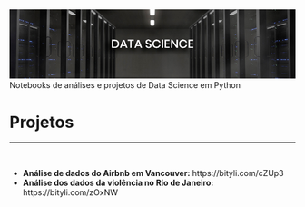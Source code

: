 <img src="img/banner.jpg">
Notebooks de análises e projetos de Data Science em Python
</br>
<h1><b>Projetos</b></h1>
<hr>
</br>
<ul>
  <li><b>Análise de dados do Airbnb em Vancouver:</b> https://bityli.com/cZUp3</li>
  <li><b>Análise dos dados da violência no Rio de Janeiro:</b> https://bityli.com/zOxNW</li>
</ul>

